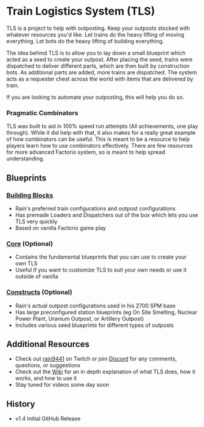 # Train Logistics System (TLS)
TLS is a project to help with outposting. Keep your outposts stocked with whatever resources you'd like. Let trains do the heavy lifting of moving everything. Let bots do the heavy lifting of building everything.

The idea behind TLS is to allow you to lay down a small blueprint which acted as a seed to create your outpost.  After placing the seed, trains were dispatched to deliver different parts, which are then built by construction bots.  As additional parts are added, more trains are dispatched.  The system acts as a requester chest across the world with items that are delivered by train.

If you are looking to automate your outposting, this will help you do so.

### Pragmatic Combinators

TLS was built to aid in 100% speed run attempts (All achievements, one play through).  While it did help with that, it also makes for a really great example of how combinators can be useful.  This is meant to be a resource to help players learn how to use combinators effectively.  There are few resources for more advanced Factorio system, so is meant to help spread understanding.

## Blueprints

### [Building Blocks](https://github.com/rain9441/factorio-tls/blob/master/blueprints/tls-building-blocks.bp)
* Rain's preferred train configurations and outpost configurations
* Has premade Loaders and Dispatchers out of the box which lets you use TLS very quickly
* Based on vanilla Factorio game play
### [Core](https://github.com/rain9441/factorio-tls/blob/master/blueprints/tls-core.bp) (Optional)
* Contains the fundamental blueprints that you can use to create your own TLS
* Useful if you want to customize TLS to suit your own needs or use it outside of vanilla
### [Constructs](https://github.com/rain9441/factorio-tls/blob/master/blueprints/tls-constructs.bp) (Optional)
* Rain's actual outpost configurations used in his 2700 SPM base
* Has large preconfigured station blueprints (eg On Site Smelting, Nuclear Power Plant, Uranium Outpost, or Artillery Outpost)
* Includes various seed blueprints for different types of outposts

## Additional Resources

* Check out [rain9441](https://www.twitch.tv/rain9441) on Twitch or join [Discord](https://discord.gg/sTf45MZ) for any comments, questions, or suggestions
* Check out the [Wiki](Wiki) for an in depth explanation of what TLS does, how it works, and how to use it
* Stay tuned for videos some day soon

## History

* v1.4 Initial GitHub Release
